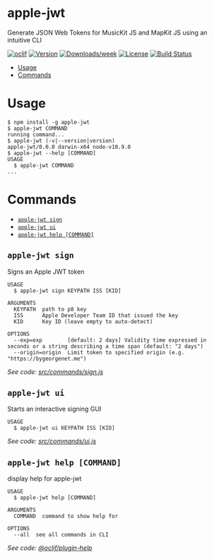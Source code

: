apple-jwt
=========

Generate JSON Web Tokens for MusicKit JS and MapKit JS using an intuitive CLI

[![oclif](https://img.shields.io/badge/cli-oclif-brightgreen.svg)](https://oclif.io)
[![Version](https://img.shields.io/npm/v/apple-jwt.svg)](https://npmjs.org/package/apple-jwt)
[![Downloads/week](https://img.shields.io/npm/dw/apple-jwt.svg)](https://npmjs.org/package/apple-jwt)
[![License](https://img.shields.io/npm/l/apple-jwt.svg)](https://github.com/gbougakov/apple-jwt/blob/master/package.json)
[![Build Status](https://travis-ci.com/gbougakov/apple-jwt.svg?branch=master)](https://travis-ci.com/gbougakov/apple-jwt)

<!-- toc -->
* [Usage](#usage)
* [Commands](#commands)
<!-- tocstop -->
# Usage
<!-- usage -->
```sh-session
$ npm install -g apple-jwt
$ apple-jwt COMMAND
running command...
$ apple-jwt (-v|--version|version)
apple-jwt/0.0.0 darwin-x64 node-v10.9.0
$ apple-jwt --help [COMMAND]
USAGE
  $ apple-jwt COMMAND
...
```
<!-- usagestop -->
# Commands
<!-- commands -->
* [`apple-jwt sign`](#apple-jwt-sign)
* [`apple-jwt ui`](#apple-jwt-ui)
* [`apple-jwt help [COMMAND]`](#apple-jwt-help-command)

## `apple-jwt sign`

Signs an Apple JWT token

```
USAGE
  $ apple-jwt sign KEYPATH ISS [KID]

ARGUMENTS
  KEYPATH  path to p8 key
  ISS      Apple Developer Team ID that issued the key
  KID      Key ID (leave empty to auto-detect)

OPTIONS
  --exp=exp        [default: 2 days] Validity time expressed in seconds or a string describing a time span (default: "2 days")
  --origin=origin  Limit token to specified origin (e.g. "https://bygeorgenet.me")

```

_See code: [src/commands/sign.js](https://github.com/gbougakov/apple-jwt/blob/v0.0.0/src/commands/sign.js)_

## `apple-jwt ui`

Starts an interactive signing GUI

```
USAGE
  $ apple-jwt ui KEYPATH ISS [KID]
```

_See code: [src/commands/ui.js](https://github.com/gbougakov/apple-jwt/blob/v0.0.0/src/commands/ui.js)_


## `apple-jwt help [COMMAND]`

display help for apple-jwt

```
USAGE
  $ apple-jwt help [COMMAND]

ARGUMENTS
  COMMAND  command to show help for

OPTIONS
  --all  see all commands in CLI
```

_See code: [@oclif/plugin-help](https://github.com/oclif/plugin-help/blob/v2.1.4/src/commands/help.ts)_
<!-- commandsstop -->

